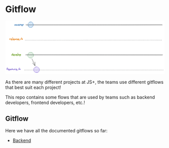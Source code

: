 # Gitflow

![Alt text](assets/backend/gif/intro.gif)

As there are many different projects at JS+, the teams use different gitflows that best suit each project!

This repo contains some flows that are used by teams such as backend developers, frontend developers, etc.!

## Gitflow

Here we have all the documented gitflows so far:

- [Backend](gitflow/backend/README.md)
